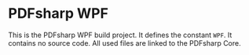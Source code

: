 ﻿# PDFsharp WPF

This is the PDFsharp WPF build project.
It defines the constant `WPF`.
It contains no source code. All used files are linked to the PDFsharp Core.

